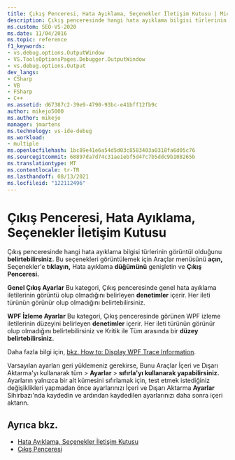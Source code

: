 ```yaml
---
title: Çıkış Penceresi, Hata Ayıklama, Seçenekler İletişim Kutusu | Microsoft Docs
description: Çıkış penceresinde hangi hata ayıklama bilgisi türlerinin görüntül olduğunu belirtebilirsiniz. Bunu nerede ve denetim altında bulundurarak bilgi türlerini öğrenin.
ms.custom: SEO-VS-2020
ms.date: 11/04/2016
ms.topic: reference
f1_keywords:
- vs.debug.options.OutputWindow
- VS.ToolsOptionsPages.Debugger.OutputWindow
- vs.debug.options.Output
dev_langs:
- CSharp
- VB
- FSharp
- C++
ms.assetid: d67387c2-39e9-4790-93bc-e41bff12fb9c
author: mikejo5000
ms.author: mikejo
manager: jmartens
ms.technology: vs-ide-debug
ms.workload:
- multiple
ms.openlocfilehash: 1bc89e41e6a54d5d03c8583403a0318fa6d05c76
ms.sourcegitcommit: 68897da7d74c31ae1ebf5d47c7b5ddc9b108265b
ms.translationtype: MT
ms.contentlocale: tr-TR
ms.lasthandoff: 08/13/2021
ms.locfileid: "122112496"
---
```

# <a name="output-window-debugging-options-dialog-box"></a>Çıkış Penceresi, Hata Ayıklama, Seçenekler İletişim Kutusu
Çıkış penceresinde hangi hata ayıklama bilgisi türlerinin görüntül olduğunu **belirtebilirsiniz.** Bu seçenekleri görüntülemek için Araçlar menüsünü **açın,** Seçenekler'e **tıklayın,** Hata ayıklama **düğümünü** genişletin ve **Çıkış Penceresi.**

**Genel Çıkış Ayarlar** Bu kategori, Çıkış penceresinde genel hata ayıklama iletilerinin görüntü olup olmadığını belirleyen **denetimler** içerir. Her ileti türünün görünür olup olmadığını belirtebilirsiniz.

**WPF İzleme Ayarlar** Bu kategori, Çıkış penceresinde görünen WPF izleme iletilerinin düzeyini belirleyen **denetimler** içerir. Her ileti türünün görünür olup olmadığını belirtebilirsiniz ve Kritik ile Tüm arasında bir **düzey** **belirtebilirsiniz.**

Daha fazla bilgi için, [bkz. How to: Display WPF Trace Information](../debugger/how-to-display-wpf-trace-information.md).

Varsayılan ayarları geri yüklemeniz gerekirse, Bunu Araçlar İçeri ve Dışarı Aktarma'yı kullanarak tüm  >  **Ayarlar**  >  **sıfırla'yı kullanarak yapabilirsiniz.** Ayarların yalnızca bir alt kümesini sıfırlamak için, test etmek istediğiniz değişiklikleri yapmadan önce ayarlarınızı İçeri ve Dışarı Aktarma **Ayarlar** Sihirbazı'nda kaydedin ve ardından kaydedilen ayarlarınızı daha sonra içeri aktarın.

## <a name="see-also"></a>Ayrıca bkz.
- [Hata Ayıklama, Seçenekler İletişim Kutusu](../debugger/debugging-options-dialog-box.md)
- [Çıkış Penceresi](../ide/reference/output-window.md)